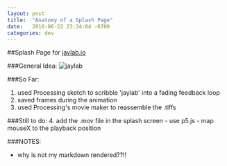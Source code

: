 ```yaml
---
layout: post
title:  "Anatomy of a Splash Page"
date:   2016-06-22 23:34:04 -0700
categories: dev
---
```


##Splash Page for [jaylab.io](http://jaylab.io)

###General Idea:
![jaylab]({{log.jaylab.io}}/assets/2016_06-jaylab_03-GIF.gif)

###So Far:
1. used Processing sketch to scribble 'jaylab' into a fading feedback loop
2. saved frames during the animation
3. used Processing's movie maker to reassemble the .tiffs

###Still to do:
4. add the .mov file in the splash screen
    - use p5.js
    - map mouseX to the playback position
    
    
###NOTES:
- why is not my markdown rendered??!!